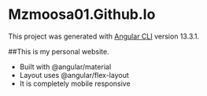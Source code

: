 # Mzmoosa01.Github.Io

This project was generated with [Angular CLI](https://github.com/angular/angular-cli) version 13.3.1.

##This is my personal website. 
- Built with @angular/material
- Layout uses @angular/flex-layout
- It is completely mobile responsive